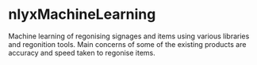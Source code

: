 # nlyxMachineLearning
Machine learning of regonising signages and items using various libraries and regonition tools. Main concerns of some of the existing products are accuracy and speed taken to regonise items.
